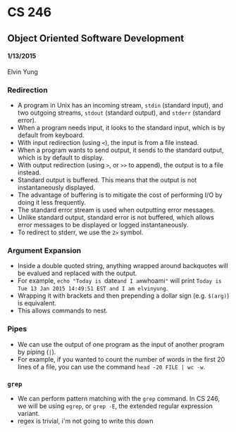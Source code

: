 # CS 246
## Object Oriented Software Development
#### 1/13/2015
Elvin Yung

### Redirection
* A program in Unix has an incoming stream, `stdin` (standard input), and two outgoing streams, `stdout` (standard output), and `stderr` (standard error).
* When a program needs input, it looks to the standard input, which is by default from keyboard. 
* With input redirection (using `<`), the input is from a file instead.
* When a program wants to send output, it sends to the standard output, which is by default to display.
* With output redirection (using `>`, or `>>` to append), the output is to a file instead. 
* Standard output is buffered. This means that the output is not instantaneously displayed.
* The advantage of buffering is to mitigate the cost of performing I/O by doing it less frequently.
* The standard error stream is used when outputting error messages.
* Unlike standard output, standard error is not buffered, which allows error messages to be displayed or logged instantaneously.
* To redirect to stderr, we use the `2>` symbol.

### Argument Expansion
* Inside a double quoted string, anything wrapped around backquotes will be evalued and replaced with the output.
* For example, `echo "Today is `date` and I am `whoami`"` will print `Today is Tue 13 Jan 2015 14:49:51 EST and I am elvinyung`.
* Wrapping it with brackets and then prepending a dollar sign (e.g. `$(arg)`) is equivalent.
* This allows commands to nest.

### Pipes
* We can use the output of one program as the input of another program by piping (`|`).
* For example, if you wanted to count the number of words in the first 20 lines of a file, you can use the command `head -20 FILE | wc -w`.

### `grep`
* We can perform pattern matching with the `grep` command. In CS 246, we will be using `egrep`, or `grep -E`, the extended regular expression variant.
* regex is trivial, i'm not going to write this down

